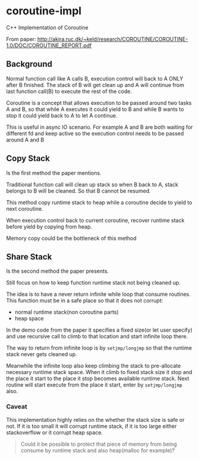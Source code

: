 # coroutine-impl

C++ Implementation of Coroutine

From paper: http://akira.ruc.dk/~keld/research/COROUTINE/COROUTINE-1.0/DOC/COROUTINE_REPORT.pdf

## Background

Normal function call like A calls B, execution control will back to A ONLY after B 
finished. The stack of B will get clean up and A will continue from last function call(B) 
to execute the rest of the code.

Coroutine is a concept that allows execution to be passed around two tasks A and B,
so that while A executes it could yield to B and while B wants to stop it could yield back 
to A to let A continue.

This is useful in async IO scenario. For example A and B are both waiting for different fd
and keep active so the execution control needs to be passed around A and B

## Copy Stack

Is the first method the paper mentions.

Traditional function call will clean up stack so when B back to A, stack belongs to B will
be cleaned. So that B cannot be resumed.

This method copy runtime stack to heap while a coroutine decide to yield to next coroutine.

When execution control back to current coroutine, recover runtime stack before yield by
copying from heap.

Memory copy could be the bottleneck of this method

## Share Stack

Is the second method the paper presents.

Still focus on how to keep function runtime stack not being cleaned up.

The idea is to have a never return infinite while loop that consume routines. This function
must be in a safe place so that it does not corrupt:
- normal runtime stack(non coroutine parts)
- heap space

In the demo code from the paper it specifies a fixed size(or let user specify) and use
recursive call to climb to that location and start infinite loop there.

The way to return from infinite loop is by `setjmp/longjmp` so that the runtime stack
never gets cleaned up.

Meanwhile the infinite loop also keep climbing the stack to pre-allocate necessary runtime
stack space. When it climb to fixed stack size it stop and the place it start to the place
it stop becomes available runtime stack. Next routine will start execute from the place it
start, enter by `setjmp/longjmp` also.

### Caveat

This implementation highly relies on the whether the stack size is safe or not. If it is
too small it will corrupt runtime stack, if it is too large either stackoverflow or it
corrupt heap space.

> Could it be possible to protect that piece of memory from being consume by runtime stack
and also heap(malloc for example)?